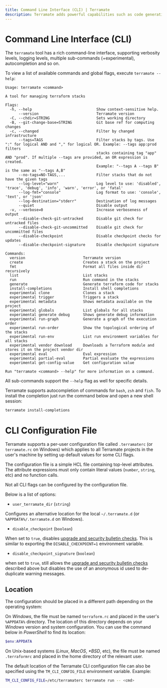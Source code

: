 ```yaml
---
title: Command Line Interface (CLI) | Terramate
description: Terramate adds powerful capabilities such as code generation, stacks, orchestration, change detection, data sharing and more to Terraform.
---
```


# Command Line Interface (CLI)

The `terramate` tool has a rich command-line interface, supporting verbosity
levels, logging levels, multiple sub-commands (+experimental), autocompletion
and so on.

To view a list of available commands and global flags, execute `terramate --help`:

```
Usage: terramate <command>

A tool for managing terraform stacks

Flags:
  -h, --help                             Show context-sensitive help.
      --version                          Terramate version
  -C, --chdir=STRING                     Sets working directory
  -B, --git-change-base=STRING           Git base ref for computing changes
  -c, --changed                          Filter by changed infrastructure
      --tags=TAGS                        Filter stacks by tags. Use ":" for logical AND and "," for logical OR. Example: --tags app:prod filters
                                         stacks containing tag "app" AND "prod". If multiple --tags are provided, an OR expression is created.
                                         Example: "--tags A --tags B" is the same as "--tags A,B"
      --no-tags=NO-TAGS,...              Filter stacks that do not have the given tags
      --log-level="warn"                 Log level to use: 'disabled', 'trace', 'debug', 'info', 'warn', 'error', or 'fatal'
      --log-fmt="console"                Log format to use: 'console', 'text', or 'json'
      --log-destination="stderr"         Destination of log messages
      --quiet                            Disable output
  -v, --verbose=0                        Increase verboseness of output
      --disable-check-git-untracked      Disable git check for untracked files
      --disable-check-git-uncommitted    Disable git check for uncommitted files
      --disable-checkpoint               Disable checkpoint checks for updates
      --disable-checkpoint-signature     Disable checkpoint signature

Commands:
  version                          Terramate version
  create                           Creates a stack on the project
  fmt                              Format all files inside dir recursively
  list                             List stacks
  run                              Run command in the stacks
  generate                         Generate terraform code for stacks
  install-completions              Install shell completions
  experimental clone               Clones a stack
  experimental trigger             Triggers a stack
  experimental metadata            Shows metadata available on the project
  experimental globals             List globals for all stacks
  experimental generate debug      Shows generate debug information
  experimental run-graph           Generate a graph of the execution order
  experimental run-order           Show the topological ordering of the stacks
  experimental run-env             List run environment variables for all stacks
  experimental vendor download     Downloads a Terraform module and stores it on the project vendor dir
  experimental eval                Eval expression
  experimental partial-eval        Partial evaluate the expressions
  experimental get-config-value    Get configuration value

Run "terramate <command> --help" for more information on a command.
```

All sub-commands support the `--help` flag as well for specific details.

Terramate supports autocompletion of commands for `bash`, `zsh` and `fish`. To
install the completion just run the command below and open a new shell session:

```bash
terramate install-completions
```

# CLI Configuration File

Terramate supports a per-user configuration file called `.terramaterc` (or
`terramate.rc` on Windows) which applies to all Terramate projects in the user's
machine by setting up default values for some CLI flags.

The configuration file is a simple HCL file containing top-level attributes.
The attribute expressions must only contain literal values (`number`, `string`,
etc) and no function calls.

Not all CLI flags can be configured by the configuration file.

Below is a list of options:

- `user_terramate_dir` (`string`)

Configures an alternative location for the local `~/.terramate.d` (or `%APPDATA%/.terramate.d`
on Windows).

- `disable_checkpoint` (`boolean`)

When set to `true`, disables [upgrade and security bulletin checks](./configuration/upgrade-check.md). This is similar to exporting the `DISABLE_CHECKPOINT=1` environment variable.

- `disable_checkpoint_signature` (`boolean`)

 when set to `true`, still allows the [upgrade and security bulletin checks](./configuration/upgrade-check.md)
 described above but disables the use of an anonymous id used to de-duplicate warning messages.

## Location

The configuration should be placed in a different path depending on the operating
system:

On _Windows_, the file must be named `terraform.rc` and placed in the user's
`%APPDATA%` directory. The location of this directory depends on your _Windows_
version and system configuration. You can use the command below in _PowerShell_ to
find its location:

```PowerShell
$env:APPDATA
```

On Unix-based systems (_Linux_, _MacOS_, _*BSD_, etc), the file must be named
`.terraformrc` and placed in the home directory of the relevant user.

The default location of the Terramate CLI configuration file can also be specified
using the `TM_CLI_CONFIG_FILE` environment variable.
Example:

```bash
TM_CLI_CONFIG_FILE=/etc/terramaterc terramate run -- <cmd>
```
